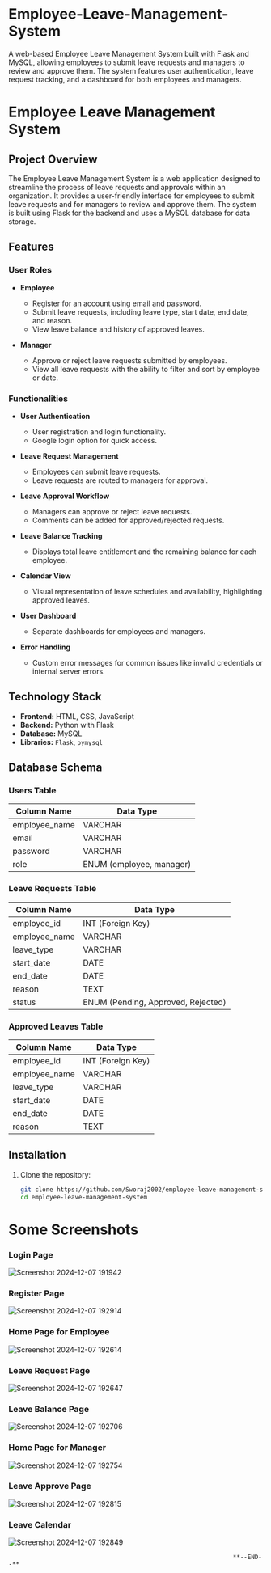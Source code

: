 # Employee-Leave-Management-System
A web-based Employee Leave Management System built with Flask and MySQL, allowing employees to submit leave requests and managers to review and approve them. The system features user authentication, leave request tracking, and a dashboard for both employees and managers.
# Employee Leave Management System

## Project Overview
The Employee Leave Management System is a web application designed to streamline the process of leave requests and approvals within an organization. It provides a user-friendly interface for employees to submit leave requests and for managers to review and approve them. The system is built using Flask for the backend and uses a MySQL database for data storage.

## Features

### User Roles
- **Employee**
  - Register for an account using email and password.
  - Submit leave requests, including leave type, start date, end date, and reason.
  - View leave balance and history of approved leaves.
  
- **Manager**
  - Approve or reject leave requests submitted by employees.
  - View all leave requests with the ability to filter and sort by employee or date.

### Functionalities
- **User Authentication**
  - User registration and login functionality.
  - Google login option for quick access.
  
- **Leave Request Management**
  - Employees can submit leave requests.
  - Leave requests are routed to managers for approval.
  
- **Leave Approval Workflow**
  - Managers can approve or reject leave requests.
  - Comments can be added for approved/rejected requests.
  
- **Leave Balance Tracking**
  - Displays total leave entitlement and the remaining balance for each employee.
  
- **Calendar View**
  - Visual representation of leave schedules and availability, highlighting approved leaves.
  
- **User Dashboard**
  - Separate dashboards for employees and managers.
  
- **Error Handling**
  - Custom error messages for common issues like invalid credentials or internal server errors.

## Technology Stack
- **Frontend:** HTML, CSS, JavaScript
- **Backend:** Python with Flask
- **Database:** MySQL
- **Libraries:** `Flask`, `pymysql`

## Database Schema
### Users Table
| Column Name      | Data Type         |
|------------------|-------------------|
| employee_name    | VARCHAR            |
| email            | VARCHAR            |
| password         | VARCHAR            |
| role             | ENUM (employee, manager) |

### Leave Requests Table
| Column Name      | Data Type         |
|------------------|-------------------|
| employee_id      | INT (Foreign Key) |
| employee_name    | VARCHAR            |
| leave_type       | VARCHAR            |
| start_date       | DATE              |
| end_date         | DATE              |
| reason           | TEXT              |
| status           | ENUM (Pending, Approved, Rejected) |

### Approved Leaves Table
| Column Name      | Data Type         |
|------------------|-------------------|
| employee_id      | INT (Foreign Key) |
| employee_name    | VARCHAR            |
| leave_type       | VARCHAR            |
| start_date       | DATE              |
| end_date         | DATE              |
| reason           | TEXT              |

## Installation
1. Clone the repository:
   ```bash
   git clone https://github.com/Sworaj2002/employee-leave-management-system.git
   cd employee-leave-management-system
# Some Screenshots
### Login Page
![Screenshot 2024-12-07 191942](https://github.com/user-attachments/assets/8c2cc84d-0a12-489d-8c1e-96f4d586b0bf)
### Register Page
![Screenshot 2024-12-07 192914](https://github.com/user-attachments/assets/97a31bd5-401a-487b-9680-a47e8968bdc2)
### Home Page for Employee
![Screenshot 2024-12-07 192614](https://github.com/user-attachments/assets/15fa1498-3496-4bcf-a36a-f553c1169247)
### Leave Request Page
![Screenshot 2024-12-07 192647](https://github.com/user-attachments/assets/25d65185-5e5d-408b-a3b9-036aca2905a7)
### Leave Balance Page
![Screenshot 2024-12-07 192706](https://github.com/user-attachments/assets/88266315-aee3-4bc2-b524-5c0ab88ce339)
### Home Page for Manager
![Screenshot 2024-12-07 192754](https://github.com/user-attachments/assets/f4d5d2bc-70e4-4488-b54f-8177b6c37353)
### Leave Approve Page
![Screenshot 2024-12-07 192815](https://github.com/user-attachments/assets/65543ef6-963a-48fa-9a3c-9d2d9931b793)
### Leave Calendar
![Screenshot 2024-12-07 192849](https://github.com/user-attachments/assets/450b1e40-2c0f-4cb6-a42c-cf8c20638637)

                                                                  **--END--**
